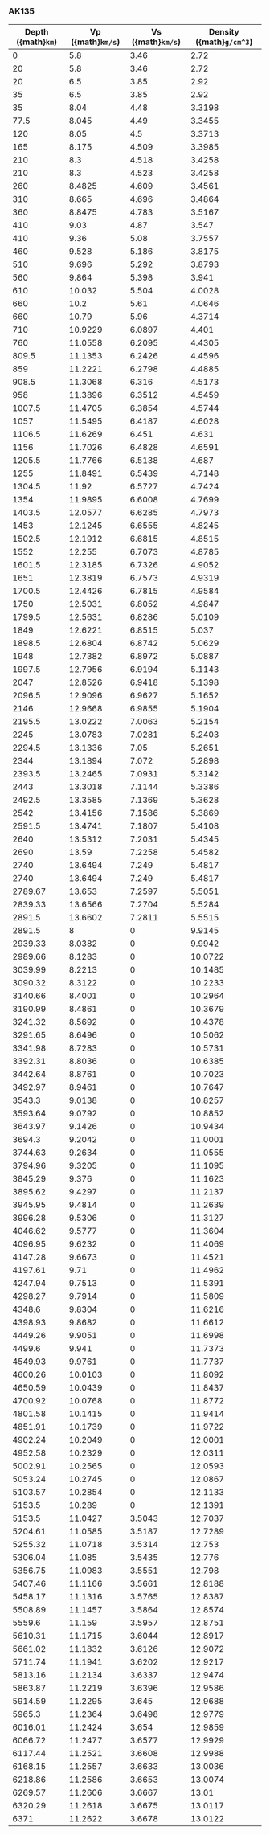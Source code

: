 ### AK135

| Depth ({math}`km`) | Vp ({math}`km/s`)  | Vs ({math}`km/s`)  | Density ({math}`g/cm^3`)    |
|---------|---------|--------|---------|
| 0       | 5.8     | 3.46   | 2.72    |
| 20      | 5.8     | 3.46   | 2.72    |
| 20      | 6.5     | 3.85   | 2.92    |
| 35      | 6.5     | 3.85   | 2.92    |
| 35      | 8.04    | 4.48   | 3.3198  |
| 77.5    | 8.045   | 4.49   | 3.3455  |
| 120     | 8.05    | 4.5    | 3.3713  |
| 165     | 8.175   | 4.509  | 3.3985  |
| 210     | 8.3     | 4.518  | 3.4258  |
| 210     | 8.3     | 4.523  | 3.4258  |
| 260     | 8.4825  | 4.609  | 3.4561  |
| 310     | 8.665   | 4.696  | 3.4864  |
| 360     | 8.8475  | 4.783  | 3.5167  |
| 410     | 9.03    | 4.87   | 3.547   |
| 410     | 9.36    | 5.08   | 3.7557  |
| 460     | 9.528   | 5.186  | 3.8175  |
| 510     | 9.696   | 5.292  | 3.8793  |
| 560     | 9.864   | 5.398  | 3.941   |
| 610     | 10.032  | 5.504  | 4.0028  |
| 660     | 10.2    | 5.61   | 4.0646  |
| 660     | 10.79   | 5.96   | 4.3714  |
| 710     | 10.9229 | 6.0897 | 4.401   |
| 760     | 11.0558 | 6.2095 | 4.4305  |
| 809.5   | 11.1353 | 6.2426 | 4.4596  |
| 859     | 11.2221 | 6.2798 | 4.4885  |
| 908.5   | 11.3068 | 6.316  | 4.5173  |
| 958     | 11.3896 | 6.3512 | 4.5459  |
| 1007.5  | 11.4705 | 6.3854 | 4.5744  |
| 1057    | 11.5495 | 6.4187 | 4.6028  |
| 1106.5  | 11.6269 | 6.451  | 4.631   |
| 1156    | 11.7026 | 6.4828 | 4.6591  |
| 1205.5  | 11.7766 | 6.5138 | 4.687   |
| 1255    | 11.8491 | 6.5439 | 4.7148  |
| 1304.5  | 11.92   | 6.5727 | 4.7424  |
| 1354    | 11.9895 | 6.6008 | 4.7699  |
| 1403.5  | 12.0577 | 6.6285 | 4.7973  |
| 1453    | 12.1245 | 6.6555 | 4.8245  |
| 1502.5  | 12.1912 | 6.6815 | 4.8515  |
| 1552    | 12.255  | 6.7073 | 4.8785  |
| 1601.5  | 12.3185 | 6.7326 | 4.9052  |
| 1651    | 12.3819 | 6.7573 | 4.9319  |
| 1700.5  | 12.4426 | 6.7815 | 4.9584  |
| 1750    | 12.5031 | 6.8052 | 4.9847  |
| 1799.5  | 12.5631 | 6.8286 | 5.0109  |
| 1849    | 12.6221 | 6.8515 | 5.037   |
| 1898.5  | 12.6804 | 6.8742 | 5.0629  |
| 1948    | 12.7382 | 6.8972 | 5.0887  |
| 1997.5  | 12.7956 | 6.9194 | 5.1143  |
| 2047    | 12.8526 | 6.9418 | 5.1398  |
| 2096.5  | 12.9096 | 6.9627 | 5.1652  |
| 2146    | 12.9668 | 6.9855 | 5.1904  |
| 2195.5  | 13.0222 | 7.0063 | 5.2154  |
| 2245    | 13.0783 | 7.0281 | 5.2403  |
| 2294.5  | 13.1336 | 7.05   | 5.2651  |
| 2344    | 13.1894 | 7.072  | 5.2898  |
| 2393.5  | 13.2465 | 7.0931 | 5.3142  |
| 2443    | 13.3018 | 7.1144 | 5.3386  |
| 2492.5  | 13.3585 | 7.1369 | 5.3628  |
| 2542    | 13.4156 | 7.1586 | 5.3869  |
| 2591.5  | 13.4741 | 7.1807 | 5.4108  |
| 2640    | 13.5312 | 7.2031 | 5.4345  |
| 2690    | 13.59   | 7.2258 | 5.4582  |
| 2740    | 13.6494 | 7.249  | 5.4817  |
| 2740    | 13.6494 | 7.249  | 5.4817  |
| 2789.67 | 13.653  | 7.2597 | 5.5051  |
| 2839.33 | 13.6566 | 7.2704 | 5.5284  |
| 2891.5  | 13.6602 | 7.2811 | 5.5515  |
| 2891.5  | 8       | 0      | 9.9145  |
| 2939.33 | 8.0382  | 0      | 9.9942  |
| 2989.66 | 8.1283  | 0      | 10.0722 |
| 3039.99 | 8.2213  | 0      | 10.1485 |
| 3090.32 | 8.3122  | 0      | 10.2233 |
| 3140.66 | 8.4001  | 0      | 10.2964 |
| 3190.99 | 8.4861  | 0      | 10.3679 |
| 3241.32 | 8.5692  | 0      | 10.4378 |
| 3291.65 | 8.6496  | 0      | 10.5062 |
| 3341.98 | 8.7283  | 0      | 10.5731 |
| 3392.31 | 8.8036  | 0      | 10.6385 |
| 3442.64 | 8.8761  | 0      | 10.7023 |
| 3492.97 | 8.9461  | 0      | 10.7647 |
| 3543.3  | 9.0138  | 0      | 10.8257 |
| 3593.64 | 9.0792  | 0      | 10.8852 |
| 3643.97 | 9.1426  | 0      | 10.9434 |
| 3694.3  | 9.2042  | 0      | 11.0001 |
| 3744.63 | 9.2634  | 0      | 11.0555 |
| 3794.96 | 9.3205  | 0      | 11.1095 |
| 3845.29 | 9.376   | 0      | 11.1623 |
| 3895.62 | 9.4297  | 0      | 11.2137 |
| 3945.95 | 9.4814  | 0      | 11.2639 |
| 3996.28 | 9.5306  | 0      | 11.3127 |
| 4046.62 | 9.5777  | 0      | 11.3604 |
| 4096.95 | 9.6232  | 0      | 11.4069 |
| 4147.28 | 9.6673  | 0      | 11.4521 |
| 4197.61 | 9.71    | 0      | 11.4962 |
| 4247.94 | 9.7513  | 0      | 11.5391 |
| 4298.27 | 9.7914  | 0      | 11.5809 |
| 4348.6  | 9.8304  | 0      | 11.6216 |
| 4398.93 | 9.8682  | 0      | 11.6612 |
| 4449.26 | 9.9051  | 0      | 11.6998 |
| 4499.6  | 9.941   | 0      | 11.7373 |
| 4549.93 | 9.9761  | 0      | 11.7737 |
| 4600.26 | 10.0103 | 0      | 11.8092 |
| 4650.59 | 10.0439 | 0      | 11.8437 |
| 4700.92 | 10.0768 | 0      | 11.8772 |
| 4801.58 | 10.1415 | 0      | 11.9414 |
| 4851.91 | 10.1739 | 0      | 11.9722 |
| 4902.24 | 10.2049 | 0      | 12.0001 |
| 4952.58 | 10.2329 | 0      | 12.0311 |
| 5002.91 | 10.2565 | 0      | 12.0593 |
| 5053.24 | 10.2745 | 0      | 12.0867 |
| 5103.57 | 10.2854 | 0      | 12.1133 |
| 5153.5  | 10.289  | 0      | 12.1391 |
| 5153.5  | 11.0427 | 3.5043 | 12.7037 |
| 5204.61 | 11.0585 | 3.5187 | 12.7289 |
| 5255.32 | 11.0718 | 3.5314 | 12.753  |
| 5306.04 | 11.085  | 3.5435 | 12.776  |
| 5356.75 | 11.0983 | 3.5551 | 12.798  |
| 5407.46 | 11.1166 | 3.5661 | 12.8188 |
| 5458.17 | 11.1316 | 3.5765 | 12.8387 |
| 5508.89 | 11.1457 | 3.5864 | 12.8574 |
| 5559.6  | 11.159  | 3.5957 | 12.8751 |
| 5610.31 | 11.1715 | 3.6044 | 12.8917 |
| 5661.02 | 11.1832 | 3.6126 | 12.9072 |
| 5711.74 | 11.1941 | 3.6202 | 12.9217 |
| 5813.16 | 11.2134 | 3.6337 | 12.9474 |
| 5863.87 | 11.2219 | 3.6396 | 12.9586 |
| 5914.59 | 11.2295 | 3.645  | 12.9688 |
| 5965.3  | 11.2364 | 3.6498 | 12.9779 |
| 6016.01 | 11.2424 | 3.654  | 12.9859 |
| 6066.72 | 11.2477 | 3.6577 | 12.9929 |
| 6117.44 | 11.2521 | 3.6608 | 12.9988 |
| 6168.15 | 11.2557 | 3.6633 | 13.0036 |
| 6218.86 | 11.2586 | 3.6653 | 13.0074 |
| 6269.57 | 11.2606 | 3.6667 | 13.01   |
| 6320.29 | 11.2618 | 3.6675 | 13.0117 |
| 6371    | 11.2622 | 3.6678 | 13.0122 |
